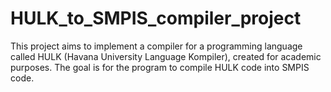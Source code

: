 # HULK_to_SMPIS_compiler_project
This project aims to implement a compiler for a programming language called HULK (Havana University Language Kompiler), created for academic purposes. The goal is for the program to compile HULK code into SMPIS code.
